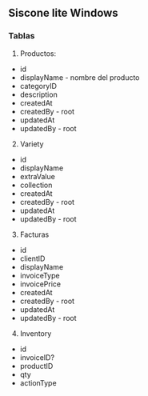 ## Siscone lite Windows

### Tablas
1. Productos:
  - id
  - displayName - nombre del producto
  - categoryID
  - description
  - createdAt
  - createdBy - root
  - updatedAt
  - updatedBy - root

2. Variety
  - id
  - displayName
  - extraValue
  - collection
  - createdAt
  - createdBy - root
  - updatedAt
  - updatedBy - root

3. Facturas
  - id
  - clientID
  - displayName
  - invoiceType
  - invoicePrice
  - createdAt
  - createdBy - root
  - updatedAt
  - updatedBy - root

4. Inventory
  - id
  - invoiceID? 
  - productID
  - qty
  - actionType